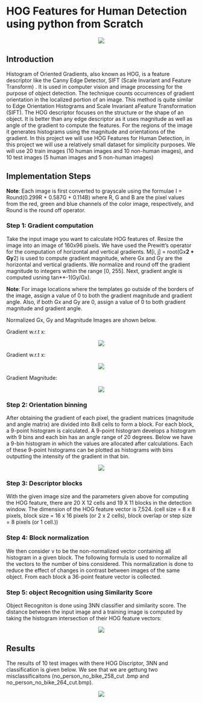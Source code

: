 # HOG Features for Human Detection using python from Scratch

<p align="center">
  <img src="https://user-images.githubusercontent.com/50113394/149029808-2baeabda-937e-4b63-bb5e-3898d1328dcd.png" />
</p>

## Introduction
Histogram of Oriented Gradients, also known as HOG, is a feature descriptor like the Canny Edge Detector, SIFT (Scale Invariant and Feature Transform) . It is used in computer vision and image processing for the purpose of object detection. The technique counts occurrences of gradient orientation in the localized portion of an image. This method is quite similar to Edge Orientation Histograms and Scale Invariant aFeature Transformation (SIFT). The HOG descriptor focuses on the structure or the shape of an object. It is better than any edge descriptor as it uses magnitude as well as angle of the gradient to compute the features. For the regions of the image it generates histograms using the magnitude and orientations of the gradient.
In this project we will use HOG Features for Human Detection, in this project we will use a relatively small dataset for simplicity purposes. We will use 20 train images (10 human images and 10 non-human images), and 10 test images (5 human images and 5 non-human images)

## Implementation Steps

**Note**: Each image is first converted to grayscale using the formulae I = Round(0.299R + 0.587G + 0.114B) where R, G and B are the pixel values from the red, green and blue channels of the color image, respectively, and Round is the round off operator. 

### Step 1: Gradient computation

Take the input image you want to calculate HOG features of. Resize the image into an image of 160x96 pixels.
We have used the Prewitt’s operator for the computation of horizontal and vertical gradients. M[i, j] = root(Gx**2 + Gy**2) is used to compute gradient magnitude, where
Gx and Gy are the horizontal and vertical gradients. We normalize and round off the gradient magnitude to integers within the range [0, 255]. Next, gradient angle is computed usning tan**-1(Gy/Gx).

**Note**: For image locations where the templates go outside of the borders of the image, assign a value of 0 to both the gradient magnitude and gradient angle. Also, if both Gx and Gy are 0, assign a value of 0 to both gradient magnitude and gradient angle.

Normalized Gx, Gy and Magnitude Images are shown below. 

Gradient w.r.t x:  
<p align="center">
  <img src="https://user-images.githubusercontent.com/50113394/149027385-0a0763c5-1e07-4634-8cf9-0a41d5be3cfe.png" />
</p>

Gradient w.r.t x:  
<p align="center">
  <img src="https://user-images.githubusercontent.com/50113394/149027413-56a8f2c1-2d71-4ceb-b4a5-96f3a998f5f7.png" />
</p>

Gradient Magnitude:  
<p align="center">
  <img src="https://user-images.githubusercontent.com/50113394/149028920-d0ee62e8-c3af-4432-a9fd-a5b056f4fa3f.png" />
</p>

### Step 2: Orientation binning

After obtaining the gradient of each pixel, the gradient matrices (magnitude and angle matrix) are divided into 8x8 cells to form a block. For each block, a 9-point histogram is calculated. A 9-point histogram develops a histogram with 9 bins and each bin has an angle range of 20 degrees. Below we have a 9-bin histogram in which the values are allocated after calculations. Each of these 9-point histograms can be plotted as histograms with bins outputting the intensity of the gradient in that bin.

<p align="center">
  <img src="https://user-images.githubusercontent.com/50113394/149028121-d4b89d74-64ba-41de-bd72-aed8c09a88aa.png" />
</p>

### Step 3: Descriptor blocks

With the given image size and the parameters given above for computing the HOG feature, there are 20 X 12 cells and 19 X 11 blocks in the detection window. The
dimension of the HOG feature vector is 7,524. (cell size = 8 x 8 pixels, block size = 16 x 16 pixels (or 2 x 2 cells), block overlap or step size = 8 pixels (or 1 cell.))

### Step 4: Block normalization

We then consider v to be the non-normalized vector containing all histogram in a given block. The following formula is used to normalize all the vectors to the number of bins considered. This normalization is done to reduce the effect of changes in contrast between images of the same object. From each block a 36-point feature vector is collected.

### Step 5: object Recognition using Similarity Score

Object Recogniton is done using 3NN classifier and similarity score. The distance between the input image and a training image is computed by taking the histogram intersection of their HOG feature vectors:

<p align="center">
  <img src="https://user-images.githubusercontent.com/50113394/149029519-2829f2a3-4429-4190-9d45-15bf1ac5044e.png" />
</p>

## Results
The results of 10 test images with there HOG Discriptor, 3NN and classification is given below. We see that we are gettung two misclassificaitons (no_person_no_bike_258_cut
.bmp and no_person_no_bike_264_cut.bmp).

<p align="center">
  <img src="https://user-images.githubusercontent.com/50113394/148706179-4aec0eba-b6e3-4d4a-9d98-a8975b9b2f5d.png" />
</p>
